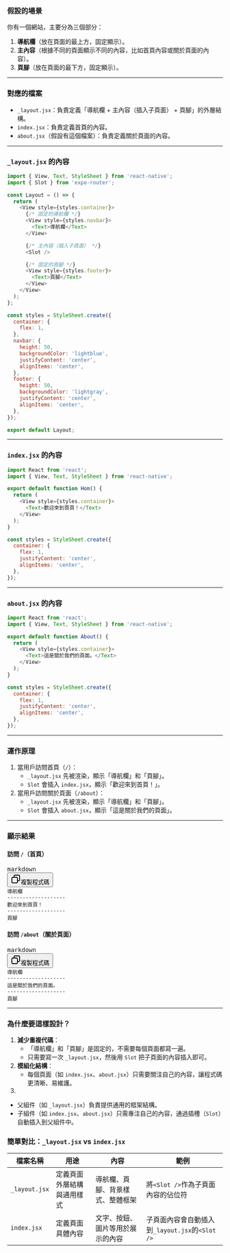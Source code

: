 ### 假設的場景

你有一個網站，主要分為三個部分：

1. **導航欄**（放在頁面的最上方，固定顯示）。
2. **主內容**（根據不同的頁面顯示不同的內容，比如首頁內容或關於頁面的內容）。
3. **頁腳**（放在頁面的最下方，固定顯示）。

---

### 對應的檔案

* `_layout.jsx`：負責定義「導航欄 + 主內容（插入子頁面） + 頁腳」的外層結構。
* `index.jsx`：負責定義首頁的內容。
* `about.jsx`（假設有這個檔案）：負責定義關於頁面的內容。

---

### `_layout.jsx` 的內容

```javascript
import { View, Text, StyleSheet } from 'react-native';
import { Slot } from 'expo-router';

const Layout = () => {
  return (
    <View style={styles.container}>
      {/* 固定的導航欄 */}
      <View style={styles.navbar}>
        <Text>導航欄</Text>
      </View>

      {/* 主內容（插入子頁面） */}
      <Slot />

      {/* 固定的頁腳 */}
      <View style={styles.footer}>
        <Text>頁腳</Text>
      </View>
    </View>
  );
};

const styles = StyleSheet.create({
  container: {
    flex: 1,
  },
  navbar: {
    height: 50,
    backgroundColor: 'lightblue',
    justifyContent: 'center',
    alignItems: 'center',
  },
  footer: {
    height: 50,
    backgroundColor: 'lightgray',
    justifyContent: 'center',
    alignItems: 'center',
  },
});

export default Layout;

```

---

### `index.jsx` 的內容

```javascript
import React from 'react';
import { View, Text, StyleSheet } from 'react-native';

export default function Hom() {
  return (
    <View style={styles.container}>
      <Text>歡迎來到首頁！</Text>
    </View>
  );
}

const styles = StyleSheet.create({
  container: {
    flex: 1,
    justifyContent: 'center',
    alignItems: 'center',
  },
});

```

---

### `about.jsx` 的內容

```javascript
import React from 'react';
import { View, Text, StyleSheet } from 'react-native';

export default function About() {
  return (
    <View style={styles.container}>
      <Text>這是關於我們的頁面。</Text>
    </View>
  );
}

const styles = StyleSheet.create({
  container: {
    flex: 1,
    justifyContent: 'center',
    alignItems: 'center',
  },
});

```

---

### 運作原理

1. 當用戶訪問首頁（`/`）：
   * `_layout.jsx` 先被渲染，顯示「導航欄」和「頁腳」。
   * `Slot` 會插入 `index.jsx`，顯示「歡迎來到首頁！」。
2. 當用戶訪問關於頁面（`/about`）：
   * `_layout.jsx` 先被渲染，顯示「導航欄」和「頁腳」。
   * `Slot` 會插入 `about.jsx`，顯示「這是關於我們的頁面」。

---

### 顯示結果

#### 訪問 `/`（首頁）

<pre class="!overflow-visible"><div class="contain-inline-size rounded-md border-[0.5px] border-token-border-medium relative bg-token-sidebar-surface-primary dark:bg-gray-950"><div class="flex items-center text-token-text-secondary px-4 py-2 text-xs font-sans justify-between rounded-t-md h-9 bg-token-sidebar-surface-primary dark:bg-token-main-surface-secondary select-none">markdown</div><div class="sticky top-9 md:top-[5.75rem]"><div class="absolute bottom-0 right-2 flex h-9 items-center"><div class="flex items-center rounded bg-token-sidebar-surface-primary px-2 font-sans text-xs text-token-text-secondary dark:bg-token-main-surface-secondary"><span class="" data-state="closed"><button class="flex gap-1 items-center select-none py-1" aria-label="複製"><svg width="24" height="24" viewBox="0 0 24 24" fill="none" xmlns="http://www.w3.org/2000/svg" class="icon-sm"><path fill-rule="evenodd" clip-rule="evenodd" d="M7 5C7 3.34315 8.34315 2 10 2H19C20.6569 2 22 3.34315 22 5V14C22 15.6569 20.6569 17 19 17H17V19C17 20.6569 15.6569 22 14 22H5C3.34315 22 2 20.6569 2 19V10C2 8.34315 3.34315 7 5 7H7V5ZM9 7H14C15.6569 7 17 8.34315 17 10V15H19C19.5523 15 20 14.5523 20 14V5C20 4.44772 19.5523 4 19 4H10C9.44772 4 9 4.44772 9 5V7ZM5 9C4.44772 9 4 9.44772 4 10V19C4 19.5523 4.44772 20 5 20H14C14.5523 20 15 19.5523 15 19V10C15 9.44772 14.5523 9 14 9H5Z" fill="currentColor"></path></svg>複製程式碼</button></span></div></div></div><div class="overflow-y-auto p-4" dir="ltr"><code class="!whitespace-pre hljs language-markdown">導航欄
-------------------
歡迎來到首頁！
-------------------
頁腳
</code></div></div></pre>

#### 訪問 `/about`（關於頁面）

<pre class="!overflow-visible"><div class="contain-inline-size rounded-md border-[0.5px] border-token-border-medium relative bg-token-sidebar-surface-primary dark:bg-gray-950"><div class="flex items-center text-token-text-secondary px-4 py-2 text-xs font-sans justify-between rounded-t-md h-9 bg-token-sidebar-surface-primary dark:bg-token-main-surface-secondary select-none">markdown</div><div class="sticky top-9 md:top-[5.75rem]"><div class="absolute bottom-0 right-2 flex h-9 items-center"><div class="flex items-center rounded bg-token-sidebar-surface-primary px-2 font-sans text-xs text-token-text-secondary dark:bg-token-main-surface-secondary"><span class="" data-state="closed"><button class="flex gap-1 items-center select-none py-1" aria-label="複製"><svg width="24" height="24" viewBox="0 0 24 24" fill="none" xmlns="http://www.w3.org/2000/svg" class="icon-sm"><path fill-rule="evenodd" clip-rule="evenodd" d="M7 5C7 3.34315 8.34315 2 10 2H19C20.6569 2 22 3.34315 22 5V14C22 15.6569 20.6569 17 19 17H17V19C17 20.6569 15.6569 22 14 22H5C3.34315 22 2 20.6569 2 19V10C2 8.34315 3.34315 7 5 7H7V5ZM9 7H14C15.6569 7 17 8.34315 17 10V15H19C19.5523 15 20 14.5523 20 14V5C20 4.44772 19.5523 4 19 4H10C9.44772 4 9 4.44772 9 5V7ZM5 9C4.44772 9 4 9.44772 4 10V19C4 19.5523 4.44772 20 5 20H14C14.5523 20 15 19.5523 15 19V10C15 9.44772 14.5523 9 14 9H5Z" fill="currentColor"></path></svg>複製程式碼</button></span></div></div></div><div class="overflow-y-auto p-4" dir="ltr"><code class="!whitespace-pre hljs language-markdown">導航欄
-------------------
這是關於我們的頁面。
-------------------
頁腳
</code></div></div></pre>

---

### 為什麼要這樣設計？

1. **減少重複代碼**：
   * 「導航欄」和「頁腳」是固定的，不需要每個頁面都寫一遍。
   * 只需要寫一次 `_layout.jsx`，然後用 `Slot` 把子頁面的內容插入即可。
2. **模組化結構**：
   * 每個頁面（如 `index.jsx`、`about.jsx`）只需要關注自己的內容，讓程式碼更清晰、易維護。
1.

* 父組件（如 `_layout.jsx`）負責提供通用的框架結構。
* 子組件（如 `index.jsx`、`about.jsx`）只需專注自己的內容，通過插槽（`Slot`）自動插入到父組件中。


### 簡單對比：`_layout.jsx` vs `index.jsx`


| **檔案名稱**  | **用途**                   | **內容**                         | **範例**                                        |
| ------------- | -------------------------- | -------------------------------- | ----------------------------------------------- |
| `_layout.jsx` | 定義頁面外層結構與通用樣式 | 導航欄、頁腳、背景樣式、整體框架 | 將`<Slot />`作為子頁面內容的佔位符              |
| `index.jsx`   | 定義頁面具體內容           | 文字、按鈕、圖片等用於展示的內容 | 子頁面內容會自動插入到`_layout.jsx`的`<Slot />` |
